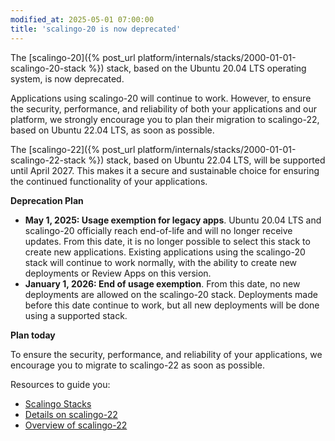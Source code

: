 ```yaml
---
modified_at: 2025-05-01 07:00:00
title: 'scalingo-20 is now deprecated'
---
```


The [scalingo-20]({% post_url platform/internals/stacks/2000-01-01-scalingo-20-stack %}) stack, based on the Ubuntu 20.04 LTS operating system, is now deprecated.

Applications using scalingo-20 will continue to work. However, to ensure the security, performance, and reliability of both your applications and our platform, we strongly encourage you to plan their migration to scalingo-22, based on Ubuntu 22.04 LTS, as soon as possible.

The [scalingo-22]({% post_url platform/internals/stacks/2000-01-01-scalingo-22-stack %}) stack, based on Ubuntu 22.04 LTS, will be supported until April 2027. This makes it a secure and sustainable choice for ensuring the continued functionality of your applications.

**Deprecation Plan**

- **May 1, 2025: Usage exemption for legacy apps**. Ubuntu 20.04 LTS and scalingo-20 officially reach end-of-life and will no longer receive updates.
From this date, it is no longer possible to select this stack to create new applications.
Existing applications using the scalingo-20 stack will continue to work normally, with the ability to create new deployments or Review Apps on this version.
- **January 1, 2026: End of usage exemption**. From this date, no new deployments are allowed on the scalingo-20 stack. Deployments made before this date continue to work, but all new deployments will be done using a supported stack.


**Plan today**

To ensure the security, performance, and reliability of your applications, we encourage you to migrate to scalingo-22 as soon as possible.

Resources to guide you:
- [Scalingo Stacks](https://doc.scalingo.com/platform/internals/stacks/stacks)
- [Details on scalingo-22](https://doc.scalingo.com/platform/internals/stacks/scalingo-22-stack)
- [Overview of scalingo-22](https://scalingo.com/blog/scalingo-22-new-stack)
